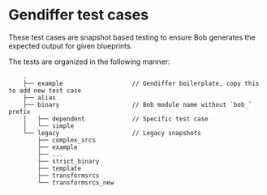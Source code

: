 # Gendiffer test cases

These test cases are snapshot based testing to ensure Bob generates the expected output for given blueprints.

The tests are organized in the following manner:

```
	.
	├── example                   // Gendiffer boilerplate, copy this to add new test case
	├── alias
	├── binary                    // Bob module name without `bob_` prefix
	│   ├── dependent             // Specific test case
	│   └── simple
	└── legacy                    // Legacy snapshots
	    ├── complex_srcs
	    ├── example
	    ├── ...
	    ├── strict_binary
	    ├── template
	    ├── transformsrcs
	    └── transformsrcs_new
```
